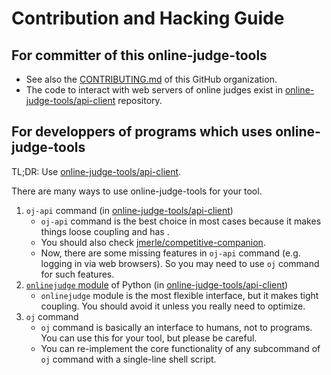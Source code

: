 #  Contribution and Hacking Guide

## For committer of this online-judge-tools

-   See also the [CONTRIBUTING.md](https://github.com/online-judge-tools/.github/blob/master/.github/CONTRIBUTING.md) of this GitHub organization.
-   The code to interact with web servers of online judges exist in [online-judge-tools/api-client](https://github.com/online-judge-tools/api-client) repository.

## For developpers of programs which uses online-judge-tools

TL;DR: Use [online-judge-tools/api-client](https://github.com/online-judge-tools/api-client).

There are many ways to use online-judge-tools for your tool.

1.  `oj-api` command (in [online-judge-tools/api-client](https://github.com/online-judge-tools/api-client))
    -   `oj-api` command is the best choice in most cases because it makes things loose coupling and has .
    -   You should also check [jmerle/competitive-companion](https://github.com/jmerle/competitive-companion).
    -   Now, there are some missing features in `oj-api` command (e.g. logging in via web browsers). So you may need to use `oj` command for such features.
1.  [`onlinejudge` module](https://online-judge-tools.readthedocs.io/) of Python (in [online-judge-tools/api-client](https://github.com/online-judge-tools/api-client))
    -   `onlinejudge` module is the most flexible interface, but it makes tight coupling. You should avoid it unless you really need to optimize.
1.  `oj` command
    -   `oj` command is basically an interface to humans, not to programs. You can use this for your tool, but please be careful.
    -   You can re-implement the core functionality of any subcommand of `oj` command with a single-line shell script.
